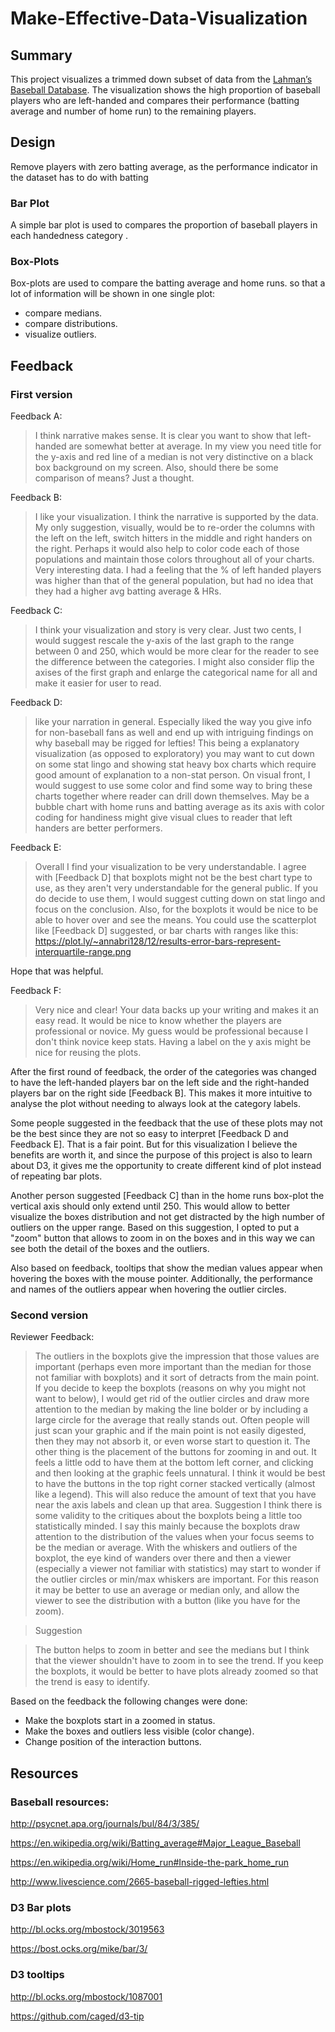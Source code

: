 # Make-Effective-Data-Visualization

## Summary

This project visualizes a trimmed down subset of data from the [Lahman’s Baseball Database](http://www.seanlahman.com/baseball-archive/statistics/). The visualization shows the high proportion of baseball players who are left-handed and compares their performance (batting average and number of home run) to the remaining players. 

## Design
Remove players with zero batting average, as the performance indicator in the dataset has to do with batting

### Bar Plot

A simple bar plot is used to compares the proportion of baseball players in each handedness
category .

### Box-Plots

Box-plots are used to compare the batting average and home runs. so that
 a lot of information will be shown in one single plot:

  * compare medians.
  * compare distributions.
  *  visualize outliers.

## Feedback

### First version

Feedback A:
> I think narrative makes sense. It is clear you want to show that left-handed are
somewhat better at average. In my view you need title for the y-axis and red
line of a median is not very distinctive on a black box background on my screen.
Also, should there be some comparison of means? Just a thought.

Feedback B:
> I like your visualization.  I think the narrative is supported by the data.  My
only suggestion, visually, would be to re-order the columns with the left on the
left, switch hitters in the middle and right handers on the right. Perhaps it
would also  help to color code each of those populations and maintain those
colors throughout all of your charts. Very interesting data.  I had a feeling
that the % of left handed players was higher than that of the general
population, but had no idea that they had a higher avg batting average & HRs.

Feedback C:
>I think your visualization and story is very clear. Just two cents, I would
suggest rescale the y-axis of the last graph to the range between 0 and 250,
which would be more clear for the reader to see the difference between the
categories. I might also consider flip the axises of the first graph and enlarge
the categorical name for all and make it easier for user to read.

Feedback D:
>like your narration in general. Especially liked the way you give info for
non-baseball fans as well and end up with intriguing findings on why baseball
may be rigged for lefties! This being a explanatory visualization (as opposed to
exploratory) you may want to cut down on some stat lingo and showing stat heavy
box charts which require good amount of explanation to a non-stat person. On
visual front, I would suggest to use some color and find some way to bring these
charts together where reader can drill down themselves. May be a bubble chart
with home runs and batting average as its axis with color coding for handiness
might give visual clues to reader that left handers are better performers.﻿

Feedback E:
>Overall I find your visualization to be very understandable.  I agree with
[Feedback D] that boxplots might not be the best chart type to use, as they aren't
very understandable for the general public.  If you do decide to use them, I
would suggest cutting down on stat lingo and focus on the conclusion. Also, for
the boxplots it would be nice to be able to hover over and see the means.  You
could use the scatterplot like [Feedback D] suggested, or bar charts with ranges like
this:
https://plot.ly/~annabri128/12/results-error-bars-represent-interquartile-range.png

Hope that was helpful.

Feedback F:
>Very nice and clear!  Your data backs up your writing and makes it an easy read.
It would be nice to know whether the players are professional or novice.  My
guess would be professional because I don't think novice keep stats. Having a
label on the y axis might be nice for reusing the plots.

After the first round of feedback, the order of the categories was changed to
have the left-handed players bar on the left side and the right-handed
players bar on the right side [Feedback B]. This makes it more intuitive to analyse
the plot without needing to always look at the category labels.

Some people suggested in the feedback that the use of these plots
may not be the best since they are not so easy to interpret [Feedback D and Feedback E]. That is a
fair point. But for this visualization I believe the benefits are worth it, and since the purpose of this project is also to learn about D3, it gives me the opportunity to create different kind of plot instead
of repeating bar plots.

Another person suggested [Feedback C] than in the home runs box-plot the vertical axis should only extend until 250. This would allow to better visualize the boxes distribution and not get distracted by the high number of outliers on the upper range. Based on this suggestion, I opted to put a "zoom" button that allows to zoom in on the boxes and in this way we can see both the detail of the boxes and the outliers.

Also based on feedback, tooltips that show the median values appear when hovering the boxes with the mouse pointer. Additionally, the performance and names of the outliers appear when hovering the outlier circles.

### Second version

Reviewer Feedback:

> The outliers in the boxplots give the impression that those values are important (perhaps even more important than the median for those not familiar with boxplots) and it sort of detracts from the main point. If you decide to keep the boxplots (reasons on why you might not want to below), I would get rid of the outlier circles and draw more attention to the median by making the line bolder or by including a large circle for the average that really stands out. Often people will just scan your graphic and if the main point is not easily digested, then they may not absorb it, or even worse start to question it.
>The other thing is the placement of the buttons for zooming in and out. It feels a little odd to have them at the bottom left corner, and clicking and then looking at the graphic feels unnatural. I think it would be best to have the buttons in the top right corner stacked vertically (almost like a legend). This will also reduce the amount of text that you have near the axis labels and clean up that area.
> Suggestion
> I think there is some validity to the critiques about the boxplots being a little too statistically minded. I say this mainly because the boxplots draw attention to the distribution of the values when your focus seems to be the median or average. With the whiskers and outliers of the boxplot, the eye kind of wanders over there and then a viewer (especially a viewer not familiar with statistics) may start to wonder if the outlier circles or min/max whiskers are important. For this reason it may be better to use an average or median only, and allow the viewer to see the distribution with a button (like you have for the zoom).

> Suggestion

> The button helps to zoom in better and see the medians but I think that the viewer shouldn't have to zoom in to see the trend. If you keep the boxplots, it would be better to have plots already zoomed so that the trend is easy to identify.

Based on the feedback the following changes were done:
 * Make the boxplots start in a zoomed in status.
 * Make the boxes and outliers less visible (color change).
 * Change position of the interaction buttons.

## Resources
### Baseball resources:

http://psycnet.apa.org/journals/bul/84/3/385/

https://en.wikipedia.org/wiki/Batting_average#Major_League_Baseball

https://en.wikipedia.org/wiki/Home_run#Inside-the-park_home_run

http://www.livescience.com/2665-baseball-rigged-lefties.html

### D3 Bar plots

http://bl.ocks.org/mbostock/3019563

https://bost.ocks.org/mike/bar/3/

### D3 tooltips

http://bl.ocks.org/mbostock/1087001

https://github.com/caged/d3-tip

